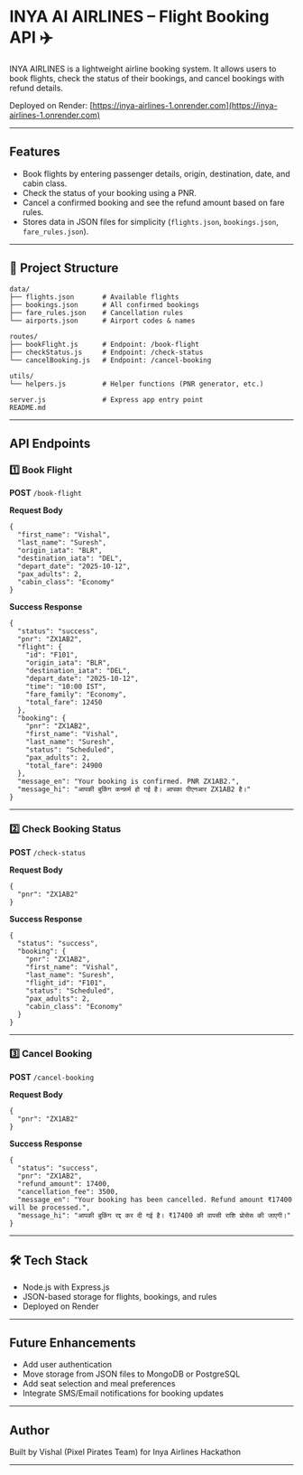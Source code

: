 #  INYA AI AIRLINES – Flight Booking API ✈️

INYA AIRLINES is a lightweight airline booking system. It allows users to book flights, check the status of their bookings, and cancel bookings with refund details.

Deployed on Render: [https://inya-airlines-1.onrender.com](https://inya-airlines-1.onrender.com)

---

##  Features

* Book flights by entering passenger details, origin, destination, date, and cabin class.
* Check the status of your booking using a PNR.
* Cancel a confirmed booking and see the refund amount based on fare rules.
* Stores data in JSON files for simplicity (`flights.json`, `bookings.json`, `fare_rules.json`).

---

## 📂 Project Structure

```
data/
├── flights.json       # Available flights
├── bookings.json      # All confirmed bookings
├── fare_rules.json    # Cancellation rules
└── airports.json      # Airport codes & names

routes/
├── bookFlight.js      # Endpoint: /book-flight
├── checkStatus.js     # Endpoint: /check-status
└── cancelBooking.js   # Endpoint: /cancel-booking

utils/
└── helpers.js         # Helper functions (PNR generator, etc.)

server.js              # Express app entry point
README.md
```

---

##  API Endpoints

### 1️⃣ Book Flight

**POST** `/book-flight`

**Request Body**

```
{
  "first_name": "Vishal",
  "last_name": "Suresh",
  "origin_iata": "BLR",
  "destination_iata": "DEL",
  "depart_date": "2025-10-12",
  "pax_adults": 2,
  "cabin_class": "Economy"
}
```

**Success Response**

```
{
  "status": "success",
  "pnr": "ZX1AB2",
  "flight": {
    "id": "F101",
    "origin_iata": "BLR",
    "destination_iata": "DEL",
    "depart_date": "2025-10-12",
    "time": "10:00 IST",
    "fare_family": "Economy",
    "total_fare": 12450
  },
  "booking": {
    "pnr": "ZX1AB2",
    "first_name": "Vishal",
    "last_name": "Suresh",
    "status": "Scheduled",
    "pax_adults": 2,
    "total_fare": 24900
  },
  "message_en": "Your booking is confirmed. PNR ZX1AB2.",
  "message_hi": "आपकी बुकिंग कन्फ़र्म हो गई है। आपका पीएनआर ZX1AB2 है।"
}
```

---

### 2️⃣ Check Booking Status

**POST** `/check-status`

**Request Body**

```
{
  "pnr": "ZX1AB2"
}
```

**Success Response**

```
{
  "status": "success",
  "booking": {
    "pnr": "ZX1AB2",
    "first_name": "Vishal",
    "last_name": "Suresh",
    "flight_id": "F101",
    "status": "Scheduled",
    "pax_adults": 2,
    "cabin_class": "Economy"
  }
}
```

---

### 3️⃣ Cancel Booking

**POST** `/cancel-booking`

**Request Body**

```
{
  "pnr": "ZX1AB2"
}
```

**Success Response**

```
{
  "status": "success",
  "pnr": "ZX1AB2",
  "refund_amount": 17400,
  "cancellation_fee": 3500,
  "message_en": "Your booking has been cancelled. Refund amount ₹17400 will be processed.",
  "message_hi": "आपकी बुकिंग रद्द कर दी गई है। ₹17400 की वापसी राशि प्रोसेस की जाएगी।"
}
```

---

## 🛠️ Tech Stack

* Node.js with Express.js
* JSON-based storage for flights, bookings, and rules
* Deployed on Render

---

##   Future Enhancements

* Add user authentication
* Move storage from JSON files to MongoDB or PostgreSQL
* Add seat selection and meal preferences
* Integrate SMS/Email notifications for booking updates

---

##  Author

Built by Vishal (Pixel Pirates Team) for Inya Airlines Hackathon 

---
